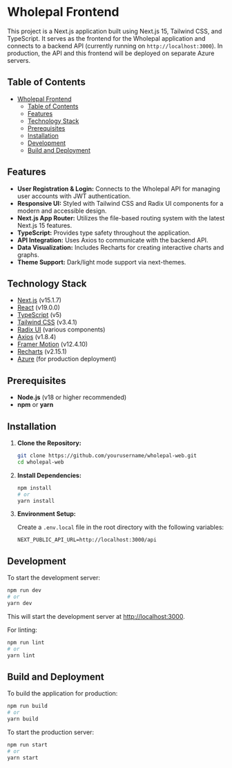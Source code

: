 # Wholepal Frontend

This project is a Next.js application built using Next.js 15, Tailwind CSS, and TypeScript. It serves as the frontend for the Wholepal application and connects to a backend API (currently running on `http://localhost:3000`). In production, the API and this frontend will be deployed on separate Azure servers.

## Table of Contents

- [Wholepal Frontend](#wholepal-frontend)
  - [Table of Contents](#table-of-contents)
  - [Features](#features)
  - [Technology Stack](#technology-stack)
  - [Prerequisites](#prerequisites)
  - [Installation](#installation)
  - [Development](#development)
  - [Build and Deployment](#build-and-deployment)

## Features

- **User Registration & Login:** Connects to the Wholepal API for managing user accounts with JWT authentication.
- **Responsive UI:** Styled with Tailwind CSS and Radix UI components for a modern and accessible design.
- **Next.js App Router:** Utilizes the file-based routing system with the latest Next.js 15 features.
- **TypeScript:** Provides type safety throughout the application.
- **API Integration:** Uses Axios to communicate with the backend API.
- **Data Visualization:** Includes Recharts for creating interactive charts and graphs.
- **Theme Support:** Dark/light mode support via next-themes.

## Technology Stack

- [Next.js](https://nextjs.org/) (v15.1.7)
- [React](https://reactjs.org/) (v19.0.0)
- [TypeScript](https://www.typescriptlang.org/) (v5)
- [Tailwind CSS](https://tailwindcss.com/) (v3.4.1)
- [Radix UI](https://www.radix-ui.com/) (various components)
- [Axios](https://axios-http.com/) (v1.8.4)
- [Framer Motion](https://www.framer.com/motion/) (v12.4.10)
- [Recharts](https://recharts.org/) (v2.15.1)
- [Azure](https://azure.microsoft.com/) (for production deployment)

## Prerequisites

- **Node.js** (v18 or higher recommended)
- **npm** or **yarn**

## Installation

1. **Clone the Repository:**

   ```bash
   git clone https://github.com/yourusername/wholepal-web.git
   cd wholepal-web
   ```

2. **Install Dependencies:**

   ```bash
   npm install
   # or
   yarn install
   ```

3. **Environment Setup:**

   Create a `.env.local` file in the root directory with the following variables:

   ```
   NEXT_PUBLIC_API_URL=http://localhost:3000/api
   ```

## Development

To start the development server:

```bash
npm run dev
# or
yarn dev
```

This will start the development server at [http://localhost:3000](http://localhost:3000).

For linting:

```bash
npm run lint
# or
yarn lint
```

## Build and Deployment

To build the application for production:

```bash
npm run build
# or
yarn build
```

To start the production server:

```bash
npm run start
# or
yarn start
```
